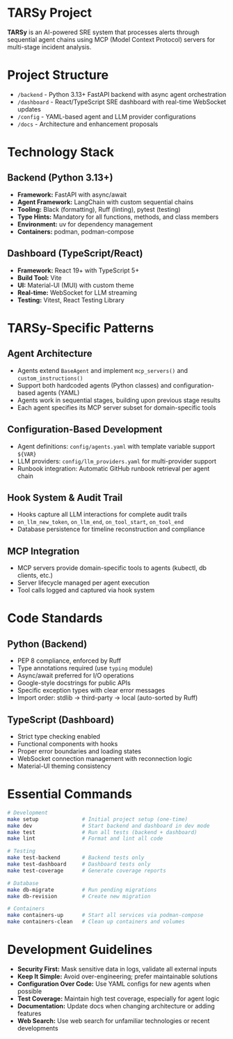 # TARSy Project

**TARSy** is an AI-powered SRE system that processes alerts through sequential agent chains using MCP (Model Context Protocol) servers for multi-stage incident analysis.

# Project Structure

- `/backend` - Python 3.13+ FastAPI backend with async agent orchestration
- `/dashboard` - React/TypeScript SRE dashboard with real-time WebSocket updates
- `/config` - YAML-based agent and LLM provider configurations
- `/docs` - Architecture and enhancement proposals

# Technology Stack

## Backend (Python 3.13+)
- **Framework:** FastAPI with async/await
- **Agent Framework:** LangChain with custom sequential chains
- **Tooling:** Black (formatting), Ruff (linting), pytest (testing)
- **Type Hints:** Mandatory for all functions, methods, and class members
- **Environment:** uv for dependency management
- **Containers:** podman, podman-compose

## Dashboard (TypeScript/React)
- **Framework:** React 19+ with TypeScript 5+
- **Build Tool:** Vite
- **UI:** Material-UI (MUI) with custom theme
- **Real-time:** WebSocket for LLM streaming
- **Testing:** Vitest, React Testing Library

# TARSy-Specific Patterns

## Agent Architecture
- Agents extend `BaseAgent` and implement `mcp_servers()` and `custom_instructions()`
- Support both hardcoded agents (Python classes) and configuration-based agents (YAML)
- Agents work in sequential stages, building upon previous stage results
- Each agent specifies its MCP server subset for domain-specific tools

## Configuration-Based Development
- Agent definitions: `config/agents.yaml` with template variable support `${VAR}`
- LLM providers: `config/llm_providers.yaml` for multi-provider support
- Runbook integration: Automatic GitHub runbook retrieval per agent chain

## Hook System & Audit Trail
- Hooks capture all LLM interactions for complete audit trails
- `on_llm_new_token`, `on_llm_end`, `on_tool_start`, `on_tool_end`
- Database persistence for timeline reconstruction and compliance

## MCP Integration
- MCP servers provide domain-specific tools to agents (kubectl, db clients, etc.)
- Server lifecycle managed per agent execution
- Tool calls logged and captured via hook system

# Code Standards

## Python (Backend)
- PEP 8 compliance, enforced by Ruff
- Type annotations required (use `typing` module)
- Async/await preferred for I/O operations
- Google-style docstrings for public APIs
- Specific exception types with clear error messages
- Import order: stdlib → third-party → local (auto-sorted by Ruff)

## TypeScript (Dashboard)
- Strict type checking enabled
- Functional components with hooks
- Proper error boundaries and loading states
- WebSocket connection management with reconnection logic
- Material-UI theming consistency

# Essential Commands

```bash
# Development
make setup              # Initial project setup (one-time)
make dev                # Start backend and dashboard in dev mode
make test               # Run all tests (backend + dashboard)
make lint               # Format and lint all code

# Testing
make test-backend       # Backend tests only
make test-dashboard     # Dashboard tests only
make test-coverage      # Generate coverage reports

# Database
make db-migrate         # Run pending migrations
make db-revision        # Create new migration

# Containers
make containers-up      # Start all services via podman-compose
make containers-clean   # Clean up containers and volumes
```

# Development Guidelines

- **Security First:** Mask sensitive data in logs, validate all external inputs
- **Keep It Simple:** Avoid over-engineering; prefer maintainable solutions
- **Configuration Over Code:** Use YAML configs for new agents when possible
- **Test Coverage:** Maintain high test coverage, especially for agent logic
- **Documentation:** Update docs when changing architecture or adding features
- **Web Search:** Use web search for unfamiliar technologies or recent developments
